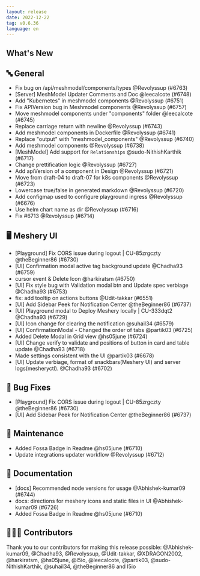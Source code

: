 ```yaml
---
layout: release
date: 2022-12-22
tag: v0.6.36
language: en
---
```


## What's New

## 🔤 General

- Fix bug on /api/meshmodel/components/types @Revolyssup (#6763)
- [Server] MeshModel Updater Comments and Doc @leecalcote (#6748)
- Add "Kubernetes" in meshmodel components @Revolyssup (#6751)
- Fix APIVersion bug in Meshmodel components @Revolyssup (#6757)
- Move meshmodel components under "components" folder @leecalcote (#6745)
- Replace carriage return with newline @Revolyssup (#6743)
- Add meshmodel components in Dockerfile @Revolyssup (#6741)
- Replace "output" with "meshmodel_components" @Revolyssup (#6740)
- Add meshmodel components @Revolyssup (#6738)
- [MeshModel] Add support for `Relationships` @sudo-NithishKarthik (#6717)
- Change prettification logic @Revolyssup (#6727)
- Add apiVersion of a component in Design @Revolyssup (#6721)
- Move from draft-04 to draft-07 for k8s components @Revolyssup (#6723)
- Lowercase true/false in generated markdown @Revolyssup (#6720)
- Add configmap used to configure playground ingress @Revolyssup (#6676)
- Use helm chart name as dir @Revolyssup (#6716)
- Fix #6713 @Revolyssup (#6714)

## 🖥 Meshery UI

- [Playground] Fix CORS issue during logout | CU-85zrgczty @theBeginner86 (#6730)
- [UI] Confirmation modal active tag background update @Chadha93 (#6759)
- cursor event & Delete Icon @harkiratsm (#6750)
- [UI] Fix style bug with Validation modal btn and Update spec verbiage @Chadha93 (#6753)
- fix: add tooltip on actions buttons @Udit-takkar (#6551)
- [UI] Add Sidebar Peek for Notification Center @theBeginner86 (#6737)
- [UI] Playground modal to Deploy Meshery locally | CU-333dqt2 @Chadha93 (#6729)
- [UI] Icon change for clearing the notification @suhail34 (#6579)
- [UI] ConfirmationModal - Changed the order of tabs @partik03 (#6725)
- Added Delete Modal in Grid view @hs05june (#6724)
- [UI] Change verify to validate and positions of button in card and table update @Chadha93 (#6718)
- Made settings consistent with the UI @partik03 (#6678)
- [UI] Update verbiage, format of snackbars(Meshery UI) and server logs(mesheryctl). @Chadha93 (#6702)

## 🐛 Bug Fixes

- [Playground] Fix CORS issue during logout | CU-85zrgczty @theBeginner86 (#6730)
- [UI] Add Sidebar Peek for Notification Center @theBeginner86 (#6737)

## 🧰 Maintenance

- Added Fossa Badge in Readme @hs05june (#6710)
- Update integrations updater workflow @Revolyssup (#6712)

## 📖 Documentation

- [docs] Recommended node versions for usage @Abhishek-kumar09 (#6744)
- docs: directions for meshery icons and static files in UI @Abhishek-kumar09 (#6726)
- Added Fossa Badge in Readme @hs05june (#6710)

## 👨🏽‍💻 Contributors

Thank you to our contributors for making this release possible:
@Abhishek-kumar09, @Chadha93, @Revolyssup, @Udit-takkar, @XDRAGON2002, @harkiratsm, @hs05june, @l5io, @leecalcote, @partik03, @sudo-NithishKarthik, @suhail34, @theBeginner86 and l5io
